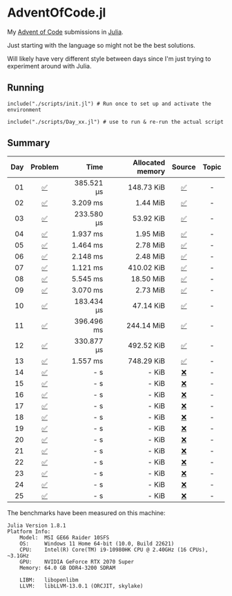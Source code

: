 # AdventOfCode.jl

My [Advent of Code](https://adventofcode.com/) submissions in [Julia](https://github.com/JuliaLang/julia).

Just starting with the language so might not be the best solutions.

Will likely have very different style between days since I'm just trying to experiment around with Julia.


## Running
```
include("./scripts/init.jl") # Run once to set up and activate the environment

include("./scripts/Day_xx.jl") # use to run & re-run the actual script
```

## Summary

| Day | Problem | Time | Allocated memory | Source | Topic |
|----:|:-------:|-----:|-----------------:|:------:|:----:|
| 01 | [:white_check_mark:](https://adventofcode.com/2022/day/1) | 385.521 μs | 148.73 KiB | [:white_check_mark:](https://github.com/Titas22/AdventOfCode.jl/blob/master/src/AoC_2022/AoC_22_01.jl) | - | 
| 02 | [:white_check_mark:](https://adventofcode.com/2022/day/2) | 3.209 ms | 1.44 MiB | [:white_check_mark:](https://github.com/Titas22/AdventOfCode.jl/blob/master/scripts/Day_02.jl) | - | 
| 03 | [:white_check_mark:](https://adventofcode.com/2022/day/3) | 233.580 μs | 53.92 KiB | [:white_check_mark:](https://github.com/Titas22/AdventOfCode.jl/blob/master/scripts/Day_03.jl) | - | 
| 04 | [:white_check_mark:](https://adventofcode.com/2022/day/4) | 1.937 ms | 1.95 MiB | [:white_check_mark:](https://github.com/Titas22/AdventOfCode.jl/blob/master/scripts/Day_04.jl) | - | 
| 05 | [:white_check_mark:](https://adventofcode.com/2022/day/5) | 1.464 ms | 2.78 MiB | [:white_check_mark:](https://github.com/Titas22/AdventOfCode.jl/blob/master/scripts/Day_05.jl) | - | 
| 06 | [:white_check_mark:](https://adventofcode.com/2022/day/6) | 2.148 ms | 2.48 MiB | [:white_check_mark:](https://github.com/Titas22/AdventOfCode.jl/blob/master/scripts/Day_06.jl) | - | 
| 07 | [:white_check_mark:](https://adventofcode.com/2022/day/7) | 1.121 ms | 410.02 KiB | [:white_check_mark:](https://github.com/Titas22/AdventOfCode.jl/blob/master/scripts/Day_07.jl) | - | 
| 08 | [:white_check_mark:](https://adventofcode.com/2022/day/8) | 5.545 ms | 18.50 MiB | [:white_check_mark:](https://github.com/Titas22/AdventOfCode.jl/blob/master/scripts/Day_08.jl) | - | 
| 09 | [:white_check_mark:](https://adventofcode.com/2022/day/9) | 3.070 ms | 2.73 MiB | [:white_check_mark:](https://github.com/Titas22/AdventOfCode.jl/blob/master/scripts/Day_09.jl) | - | 
| 10 | [:white_check_mark:](https://adventofcode.com/2022/day/10) | 183.434 μs | 47.14 KiB | [:white_check_mark:](https://github.com/Titas22/AdventOfCode.jl/blob/master/scripts/Day_10.jl) | - | 
| 11 | [:white_check_mark:](https://adventofcode.com/2022/day/11) | 396.496 ms | 244.14 MiB | [:white_check_mark:](https://github.com/Titas22/AdventOfCode.jl/blob/master/scripts/Day_11.jl) | - | 
| 12 | [:white_check_mark:](https://adventofcode.com/2022/day/12) | 330.877 μs | 492.52 KiB | [:white_check_mark:](https://github.com/Titas22/AdventOfCode.jl/blob/master/scripts/Day_12.jl) | - | 
| 13 | [:white_check_mark:](https://adventofcode.com/2022/day/13) | 1.557 ms | 748.29 KiB | [:white_check_mark:](https://github.com/Titas22/AdventOfCode.jl/blob/master/scripts/Day_13.jl) | - | 
| 14 | [:white_check_mark:](https://adventofcode.com/2022/day/14) | - s | - KiB | [:x:](https://github.com/Titas22/AdventOfCode.jl) | - | 
| 15 | [:white_check_mark:](https://adventofcode.com/2022/day/15) | - s | - KiB | [:x:](https://github.com/Titas22/AdventOfCode.jl) | - | 
| 16 | [:white_check_mark:](https://adventofcode.com/2022/day/16) | - s | - KiB | [:x:](https://github.com/Titas22/AdventOfCode.jl) | - | 
| 17 | [:white_check_mark:](https://adventofcode.com/2022/day/17) | - s | - KiB | [:x:](https://github.com/Titas22/AdventOfCode.jl) | - | 
| 18 | [:white_check_mark:](https://adventofcode.com/2022/day/18) | - s | - KiB | [:x:](https://github.com/Titas22/AdventOfCode.jl) | - | 
| 19 | [:white_check_mark:](https://adventofcode.com/2022/day/19) | - s | - KiB | [:x:](https://github.com/Titas22/AdventOfCode.jl) | - | 
| 20 | [:white_check_mark:](https://adventofcode.com/2022/day/20) | - s | - KiB | [:x:](https://github.com/Titas22/AdventOfCode.jl) | - | 
| 21 | [:white_check_mark:](https://adventofcode.com/2022/day/21) | - s | - KiB | [:x:](https://github.com/Titas22/AdventOfCode.jl) | - | 
| 22 | [:white_check_mark:](https://adventofcode.com/2022/day/22) | - s | - KiB | [:x:](https://github.com/Titas22/AdventOfCode.jl) | - | 
| 23 | [:white_check_mark:](https://adventofcode.com/2022/day/23) | - s | - KiB | [:x:](https://github.com/Titas22/AdventOfCode.jl) | - | 
| 24 | [:white_check_mark:](https://adventofcode.com/2022/day/24) | - s | - KiB | [:x:](https://github.com/Titas22/AdventOfCode.jl) | - | 
| 25 | [:white_check_mark:](https://adventofcode.com/2022/day/25) | - s | - KiB | [:x:](https://github.com/Titas22/AdventOfCode.jl) | - | 



The benchmarks have been measured on this machine:
```  
Julia Version 1.8.1
Platform Info:
    Model:  MSI GE66 Raider 10SFS
    OS:     Windows 11 Home 64-bit (10.0, Build 22621)
    CPU:    Intel(R) Core(TM) i9-10980HK CPU @ 2.40GHz (16 CPUs), ~3.1GHz
    GPU:    NVIDIA GeForce RTX 2070 Super
    Memory: 64.0 GB DDR4-3200 SDRAM

    LIBM:   libopenlibm
    LLVM:   libLLVM-13.0.1 (ORCJIT, skylake)
```
